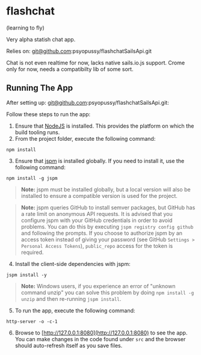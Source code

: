 # flashchat
(learning to fly)

Very alpha statish chat app.

Relies on: git@github.com:psyopussy/flashchatSailsApi.git

Chat is not even realtime for now, lacks native sails.io.js support.
Crome only for now, needs a compatibilty lib of some sort.



## Running The App

After setting up:  git@github.com:psyopussy/flashchatSailsApi.git:

Follow these steps to run the app:

1. Ensure that [NodeJS](http://nodejs.org/) is installed. This provides the platform on which the build tooling runs.
2. From the project folder, execute the following command:

  ```shell
  npm install
  ```
3. Ensure that [jspm](http://jspm.io/) is installed globally. If you need to install it, use the following command:

  ```shell
  npm install -g jspm
  ```
  > **Note:** jspm must be installed globally, but a local version will also be installed to ensure a compatible version is used for the project.

  > **Note:** jspm queries GitHub to install semver packages, but GitHub has a rate limit on anonymous API requests. It is advised that you configure jspm with your GitHub credentials in order to avoid problems. You can do this by executing `jspm registry config github` and following the prompts. If you choose to authorize jspm by an access token instead of giving your password (see GitHub `Settings > Personal Access Tokens`), `public_repo` access for the token is required.
4. Install the client-side dependencies with jspm:

  ```shell
  jspm install -y
  ```
  >**Note:** Windows users, if you experience an error of "unknown command unzip" you can solve this problem by doing `npm install -g unzip` and then re-running `jspm install`.
5. To run the app, execute the following command:

  ```shell
  http-server -o -c-1
  ```
6. Browse to [http://127.0.0.1:8080](http://127.0.0.1:8080) to see the app. You can make changes in the code found under `src` and the browser should auto-refresh itself as you save files.



